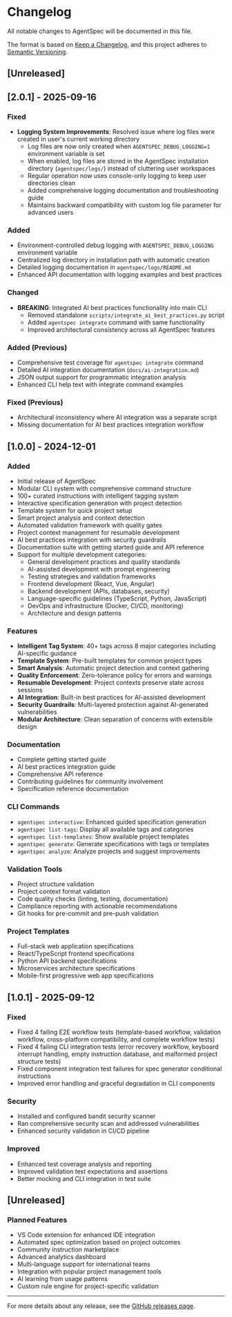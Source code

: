 # Changelog

All notable changes to AgentSpec will be documented in this file.

The format is based on [Keep a Changelog](https://keepachangelog.com/en/1.0.0/),
and this project adheres to [Semantic Versioning](https://semver.org/spec/v2.0.0.html).

## [Unreleased]

## [2.0.1] - 2025-09-16

### Fixed
- **Logging System Improvements**: Resolved issue where log files were created in user's current working directory
  - Log files are now only created when `AGENTSPEC_DEBUG_LOGGING=1` environment variable is set
  - When enabled, log files are stored in the AgentSpec installation directory (`agentspec/logs/`) instead of cluttering user workspaces
  - Regular operation now uses console-only logging to keep user directories clean
  - Added comprehensive logging documentation and troubleshooting guide
  - Maintains backward compatibility with custom log file parameter for advanced users

### Added
- Environment-controlled debug logging with `AGENTSPEC_DEBUG_LOGGING` environment variable
- Centralized log directory in installation path with automatic creation
- Detailed logging documentation in `agentspec/logs/README.md`
- Enhanced API documentation with logging examples and best practices

### Changed
- **BREAKING**: Integrated AI best practices functionality into main CLI
  - Removed standalone `scripts/integrate_ai_best_practices.py` script
  - Added `agentspec integrate` command with same functionality
  - Improved architectural consistency across all AgentSpec features

### Added (Previous)
- Comprehensive test coverage for `agentspec integrate` command
- Detailed AI integration documentation (`docs/ai-integration.md`)
- JSON output support for programmatic integration analysis
- Enhanced CLI help text with integrate command examples

### Fixed (Previous)
- Architectural inconsistency where AI integration was a separate script
- Missing documentation for AI best practices integration workflow

## [1.0.0] - 2024-12-01

### Added
- Initial release of AgentSpec
- Modular CLI system with comprehensive command structure
- 100+ curated instructions with intelligent tagging system
- Interactive specification generation with project detection
- Template system for quick project setup
- Smart project analysis and context detection
- Automated validation framework with quality gates
- Project context management for resumable development
- AI best practices integration with security guardrails
- Documentation suite with getting started guide and API reference
- Support for multiple development categories:
  - General development practices and quality standards
  - AI-assisted development with prompt engineering
  - Testing strategies and validation frameworks
  - Frontend development (React, Vue, Angular)
  - Backend development (APIs, databases, security)
  - Language-specific guidelines (TypeScript, Python, JavaScript)
  - DevOps and infrastructure (Docker, CI/CD, monitoring)
  - Architecture and design patterns

### Features
- **Intelligent Tag System**: 40+ tags across 8 major categories including AI-specific guidance
- **Template System**: Pre-built templates for common project types
- **Smart Analysis**: Automatic project detection and context gathering
- **Quality Enforcement**: Zero-tolerance policy for errors and warnings
- **Resumable Development**: Project contexts preserve state across sessions
- **AI Integration**: Built-in best practices for AI-assisted development
- **Security Guardrails**: Multi-layered protection against AI-generated vulnerabilities
- **Modular Architecture**: Clean separation of concerns with extensible design

### Documentation
- Complete getting started guide
- AI best practices integration guide
- Comprehensive API reference
- Contributing guidelines for community involvement
- Specification reference documentation

### CLI Commands
- `agentspec interactive`: Enhanced guided specification generation
- `agentspec list-tags`: Display all available tags and categories
- `agentspec list-templates`: Show available project templates
- `agentspec generate`: Generate specifications with tags or templates
- `agentspec analyze`: Analyze projects and suggest improvements

### Validation Tools
- Project structure validation
- Project context format validation
- Code quality checks (linting, testing, documentation)
- Compliance reporting with actionable recommendations
- Git hooks for pre-commit and pre-push validation

### Project Templates
- Full-stack web application specifications
- React/TypeScript frontend specifications
- Python API backend specifications
- Microservices architecture specifications
- Mobile-first progressive web app specifications

## [1.0.1] - 2025-09-12

### Fixed
- Fixed 4 failing E2E workflow tests (template-based workflow, validation workflow, cross-platform compatibility, and complete workflow tests)
- Fixed 4 failing CLI integration tests (error recovery workflow, keyboard interrupt handling, empty instruction database, and malformed project structure tests)
- Fixed component integration test failures for spec generator conditional instructions
- Improved error handling and graceful degradation in CLI components

### Security
- Installed and configured bandit security scanner
- Ran comprehensive security scan and addressed vulnerabilities
- Enhanced security validation in CI/CD pipeline

### Improved
- Enhanced test coverage analysis and reporting
- Improved validation test expectations and assertions
- Better mocking and CLI integration in test suite

## [Unreleased]

### Planned Features
- VS Code extension for enhanced IDE integration
- Automated spec optimization based on project outcomes
- Community instruction marketplace
- Advanced analytics dashboard
- Multi-language support for international teams
- Integration with popular project management tools
- AI learning from usage patterns
- Custom rule engine for project-specific validation

---

For more details about any release, see the [GitHub releases page](https://github.com/keyurgolani/agentspec/releases).
